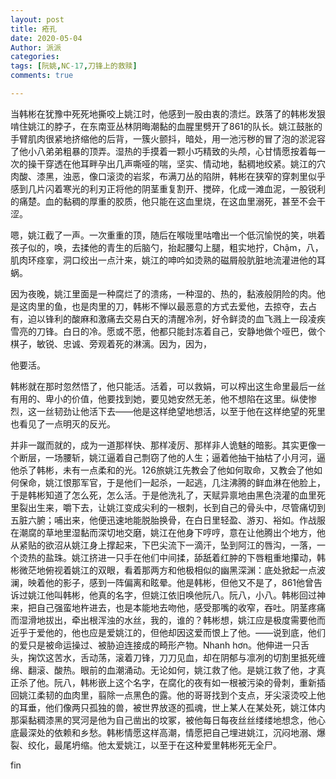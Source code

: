 ```yaml
---
layout: post
title: 疮孔
date: 2020-05-04
Author: 派派
categories: 
tags: [阮姚,NC-17,刀锋上的救赎]
comments: true

---
```


当韩彬在犹豫中死死地撕咬上姚江时，他感到一股由衷的溃烂。跌落了的韩彬发狠啃住姚江的脖子，在东南亚丛林阴晦潮黏的血腥里劈开了861的队长。姚江鼓胀的手臂肌肉很紧地挤缩他的后背，一簇火颤抖，暗处，用一池污秽的冒了泡的淤泥容了他小八弟弟粗暴的顶弄。湿热的手摸着一颗小巧精致的头颅，心甘情愿按着每一次的操干穿透在他耳畔孕出几声嘶哑的喘，坚实、情动地，黏稠地绞紧。姚江的穴肉酸、漆黑，浊恶，像口滚烫的岩浆，布满刀丛的陷阱，韩彬在狭窄的穿刺里似乎感到几片闪着寒光的利刃正将他的阴茎重复割开、搅碎，化成一滩血泥，一股锐利的痛楚。血的黏稠的厚重的胶质，他只能在这血里烧，在这血里溺死，甚至不会干涩。

嗯，姚江截了一声。一次重重的顶，随后在喉咙里咕噜出一个低沉愉悦的笑，哄着孩子似的，唤，去揉他的青生的后脑勺，抬起腰勾上腿，粗实地拧，Chậm，八，肌肉环痉挛，洞口绞出一点汁来，姚江的呻吟如烫熟的磁屑般肮脏地流灌进他的耳蜗。

因为夜晚，姚江里面是一种腐烂了的溃疡，一种湿的、热的，黏液般阴险的肉。他是这肉里的鱼，也是肉里的刀，韩彬不惮以最恶意的方式去爱他，去掠夺，去占有，迫以锋利的酸麻和激痛去交易白天的清醒冷冽，好令鲜烫的血飞溅上一段凌疾雪亮的刀锋。白日的冷。愿或不愿，他都只能封冻着自己，安静地做个哑巴，做个棋子，敏锐、忠诚、旁观着死的淋漓。因为，因为，

他要活。

韩彬就在那时忽然悟了，他只能活。活着，可以救娟，可以榨出这生命里最后一丝有用的、卑小的价值，他要找到她，要见她安然无恙，他不想陷在这里。纵使惨烈，这一丝韧劲让他活下去——他是这样绝望地想活，以至于他在这样绝望的死里也看见了一点明灭的反光。

并非一蹴而就的，成为一道那样快、那样凌厉、那样非人诡魅的暗影。其实更像一个断层，一场腰斩，姚江逼着自己剽窃了他的人生；逼着他抽干抽枯了小月河，逼他杀了韩彬，未有一点柔和的光。126旅姚江先教会了他如何取命，又教会了他如何保命，姚江恨那军官，于是他们一起杀，一起逃，几注沸腾的鲜血淋在他脸上，于是韩彬知道了怎么死，怎么活。于是他洗礼了，天赋异禀地由黑色浇灌的血里死里裂出生来，嚼下去，让姚江变成尖利的一根刺，长到自己的骨头中，尽管痛切到五脏六腑；哺出来，他便迅速地能脱胎换骨，在白日里轻盈、游刃、裕如。作战服在潮腐的草地里湿黏而深切地交磨，姚江在他身下哼哼，意在让他腾出个地方，他从紧贴的欲沼从姚江身上撑起来，下巴尖流下一滴汗，坠到阿江的唇沟，一落，一个烫热的盐珠。姚江挤进一只手在他们中间揉，舔舐着红肿的下唇粗重地攥动，韩彬微茫地俯视着姚江的双眼，看着那两方和他极相似的幽黑深渊：底处掀起一点波澜，映着他的影子，感到一阵偏离和眩晕。他是韩彬，但他又不是了，861他曾告诉过姚江他叫韩彬，他真的名字，但姚江依旧唤他阮八。阮八，小八。韩彬回过神来，把自己强蛮地杵进去，也是本能地去吻他，感受那嘴的收窄，吞吐。阴茎疼痛而湿滑地拔出，牵出根浑浊的水丝，我的，谁的？韩彬想，姚江应是极度需要他而近乎于爱他的，他也应是爱姚江的，但他却因这爱而恨上了他。——说到底，他们的爱只是被命运操过、被胁迫连接成的畸形产物。Nhanh hơn。他伸进一只舌头，掬饮这苦水，舌动荡，滚着刀锋，刀刀见血，却在阴郁与凛冽的切割里抵死缠绵、翻滚、酸热。眼前的血潮涌动。无论如何，姚江救了他。是姚江救了他，才真正杀了他。阮八，韩彬嵌上这个名字，在腐化的夜有如一根被污染的骨刺，重新插回姚江柔韧的血肉里，翦除一点黑色的露。他的哥哥找到个支点，牙尖滚烫咬上他的耳垂，他们像两只孤独的兽，被世界放逐的孤魂，世上某人在某处死，姚江体内那渠黏稠漆黑的冥河是他为自己凿出的坟冢，被他每日每夜丝丝缕缕地想念，他心底最深处的依赖和乡愁。韩彬情愿这样高潮，情愿把自己埋进姚江，沉闷地溺、爆裂、绞化，最尾坍缩。他太爱姚江，以至于在这种爱里韩彬死无全尸。


fin
